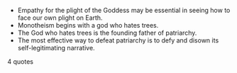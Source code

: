  - Empathy for the plight of the Goddess may be essential in seeing how to face our own plight on Earth.
 - Monotheism begins with a god who hates trees.
 - The God who hates trees is the founding father of patriarchy.
 - The most effective way to defeat patriarchy is to defy and disown its self-legitimating narrative.

4 quotes